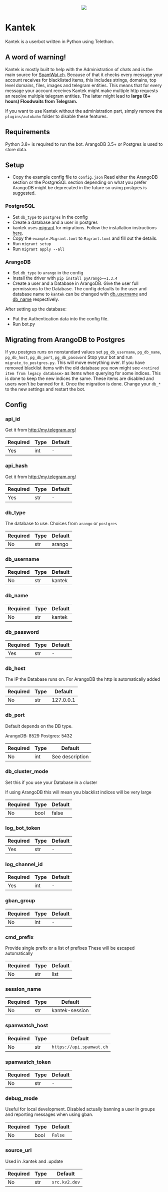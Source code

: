 <p align="center">
  <img src="https://i.sitischu.com/kantek_main_smol_256.png">
</p>

# Kantek
Kantek is a userbot written in Python using Telethon.

## A word of warning!
Kantek is mostly built to help with the Administration of chats and is the main source for [SpamWat.ch](https://spamwat.ch). 
Because of that it checks every message your account receives for blacklisted items, this includes strings, domains, top level domains, files, images and telegram entities. This means that for every message your account receives Kantek might make multiple http requests an resolve multiple telegram entities. The latter might lead to **large (6+ hours) Floodwaits from Telegram.**

If you want to use Kantek without the administration part, simply remove the `plugins/autobahn` folder to disable these features. 

## Requirements
Python 3.8+ is required to run the bot.
ArangoDB 3.5+ or Postgres is used to store data.

## Setup
- Copy the example config file to `config.json`
Read either the ArangoDB section or the PostgreSQL section depending on what you prefer
ArangoDB might be deprecated in the future so using postgres is suggested.

### PostgreSQL
- Set `db_type` to `postgres` in the config
- Create a database and a user in postgres
- kantek uses [migrant](https://github.com/jaemk/migrant) for migrations. Follow  the installation instructions [here](https://github.com/jaemk/migrant#installation).
- Copy the `example.Migrant.toml` to `Migrant.toml` and fill out the details.
- Run `migrant setup`
- Run `migrant apply --all` 

### ArangoDB
- Set `db_type` to `arango` in the config
- Install the driver with `pip install pyArango~=1.3.4`
- Create a user and a Database in ArangoDB. Give the user full permissions to the Database. The config defaults to the user and database name to `kantek` can be changed with [db_username](#db_username) and [db_name](#db_name) respectively.

After setting up the database:

- Put the Authentication data into the config file.
- Run bot.py

## Migrating from ArangoDB to Postgres
If you postgres runs on nonstandard values set `pg_db_username`, `pg_db_name`, `pg_db_host`, `pg_db_port`, `pg_db_password`
Stop your bot and run `migrate_to_postgres.py`. This will move everything over. If you have removed blacklist items with the old database you now might see `<retired item from legacy database>` as items when querying for some indices. This is done to keep the new indices the same. These items are disabled and users won't be banned for it. 
Once the migration is done. Change your `db_*` to the new settings and restart the bot.

## Config
### api_id
Get it from http://my.telegram.org/

| Required | Type | Default   |
| -------- | ---- | --------- |
| Yes      | int  | `-`       |

### api_hash
Get it from http://my.telegram.org/

| Required | Type | Default   |
| -------- | ---- | --------- |
| Yes      | str  | `-`       |

### db_type
The database to use. Choices from `arango` or `postgres`

| Required | Type | Default |
| -------- | ---- | ------- |
| No       | str  | arango  |

### db_username

| Required | Type | Default |
| -------- | ---- | ------- |
| No       | str  | kantek  |  

### db_name

| Required | Type | Default |
| -------- | ---- | ------- |
| No       | str  | kantek  |

### db_password

| Required | Type | Default   |
| -------- | ---- | --------- |
| Yes      | str  | `-`       |

### db_host
The IP the Database runs on. For ArangoDB the http is automatically added

| Required | Type | Default    |
| -------- | ---- | ---------- |
| No       | str  | 127.0.0.1  |

### db_port

Default depends on the DB type. 

ArangoDB: 8529
Postgres: 5432

| Required | Type | Default          |
| -------- | ---- | ---------------- |
| No       | int  | See description  |

### db_cluster_mode
Set this if you use your Database in a cluster

If using ArangoDB this will mean you blacklist indices will be very large

| Required | Type | Default                |
| -------- | ---- | ---------------------- |
| No       | bool | false  |


### log_bot_token

| Required | Type | Default   |
| -------- | ---- | --------- |
| Yes      | str  | `-`       |

### log_channel_id

| Required | Type | Default   |
| -------- | ---- | --------- |
| Yes      | int  | `-`       |

### gban_group

| Required | Type | Default   |
| -------- | ---- | --------- |
| No       | int  | `-`       |

### cmd_prefix
 Provide single prefix or a list of prefixes
 These will be escaped automatically

| Required | Type     | Default |
| -------- | -------- | ------- |
| No       | str|list | `.`     |

### session_name

| Required | Type | Default            |
| -------- | ---- | ------------------ |
| No       | str  | kantek-session     |

### spamwatch_host

| Required | Type | Default                  |
| -------- | ---- | ------------------------ |
| No       | str  | `https://api.spamwat.ch` |

### spamwatch_token

| Required | Type | Default   |
| -------- | ---- | --------- |
| No       | str  | `-`       |

### debug_mode
Useful for local development. Disabled actually banning a user in groups and reporting messages when using gban.

| Required | Type  | Default |
| -------- | ----- | ------- |
| No       | bool  | `False` |

### source_url
Used in .kantek and .update

| Required | Type | Default       |
| -------- | ---- | ------------- |
| No       | str  | `src.kv2.dev` |
